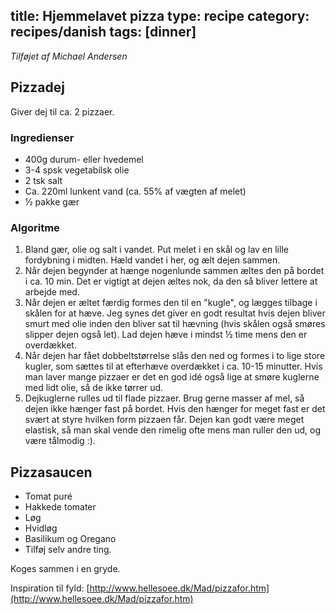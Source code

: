 title: Hjemmelavet pizza
type: recipe
category: recipes/danish
tags: [dinner]
---
*Tilføjet af Michael Andersen*

Pizzadej
--------
Giver dej til ca. 2 pizzaer.

### Ingredienser
  * 400g durum- eller hvedemel
  * 3-4 spsk vegetabilsk olie
  * 2 tsk salt
  * Ca. 220ml lunkent vand (ca. 55% af vægten af melet)
  * ½ pakke gær

### Algoritme
 1. Bland gær, olie og salt i vandet. Put melet i en skål og lav en lille fordybning i midten. Hæld vandet i her, og ælt dejen sammen.
 2. Når dejen begynder at hænge nogenlunde sammen æltes den på bordet i ca. 10 min. Det er vigtigt at dejen æltes nok, da den så bliver lettere at arbejde med.
 3. Når dejen er æltet færdig formes den til en "kugle", og lægges tilbage i skålen for at hæve. Jeg synes det giver en godt resultat hvis dejen bliver smurt med olie inden den bliver sat til hævning (hvis skålen også smøres slipper dejen også let). Lad dejen hæve i mindst ½ time mens den er overdækket.
 4. Når dejen har fået dobbeltstørrelse slås den ned og formes i to lige store kugler, som sættes til at efterhæve overdækket i ca. 10-15 minutter. Hvis man laver mange pizzaer er det en god idé også lige at smøre kuglerne med lidt olie, så de ikke tørrer ud.
 5. Dejkuglerne rulles ud til flade pizzaer. Brug gerne masser af mel, så dejen ikke hænger fast på bordet. Hvis den hænger for meget fast er det svært at styre hvilken form pizzaen får. Dejen kan godt være meget elastisk, så man skal vende den rimelig ofte mens man ruller den ud, og være tålmodig :).

Pizzasaucen
-----------
  * Tomat puré
  * Hakkede tomater
  * Løg
  * Hvidløg
  * Basilikum og Oregano
  * Tilføj selv andre ting.

Koges sammen i en gryde.

Inspiration til fyld: [http://www.hellesoee.dk/Mad/pizzafor.htm](http://www.hellesoee.dk/Mad/pizzafor.htm)
